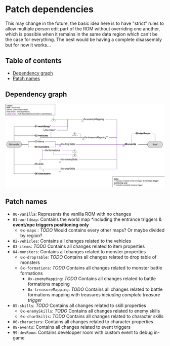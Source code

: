 # Patch dependencies
This may change in the future, the basic idea here is to have "strict" rules to allow multiple person edit part of the ROM without overriding one another, which is possible when it remains in the same data region which can't be the case for everything. The best would be having a complete disassembly but for now it works...

## Table of contents

- [Dependency graph](#dependency-graph)
- [Patch names](#patch-names)

## Dependency graph

![IPS Dependency](IPS%20Dependency.jpg)

## Patch names

- `00-vanilla`: Represents the vanilla ROM with no changes
- `01-worldmap`: Contains the world map *including the entrance triggers & **event/npc triggers positioning only**
  - `0x-maps` : *TODO* Would contains every other maps? Or maybe divided by region?
- `02-vehicles`: Contains all changes related to the vehicles
- `03-items`: *TODO* Contains all changes related to item properties
- `04-monsters`: Contains all changes related to monster properties
  - `0x-dropTable`: *TODO* Contains all changes related to drop table of monsters
  - `0x-formations`: *TODO* Contains all changes related to monster battle formations
    - `0x-enemyMapping`: *TODO* Contains all changes related to battle formations mapping
    - `0x-treasureMapping`: *TODO* Contains all changes related to battle formations mapping with treasures *including complete treasure trigger*
- `05-skills`: *TODO* Contains all changes related to skill properties
  - `0x-enemySkills`: *TODO* Contains all changes related to enemy skills
  - `0x-charSkills`: *TODO* Contains all changes related to character skills
- `06-characters`: Contains all changes related to character properties
- `08-events`: Contains all changes related to event triggers
- `99-devRoom`: Contains developper room with custom event to debug in-game
